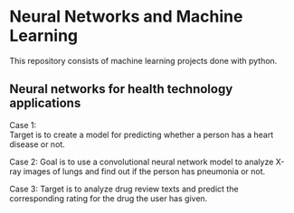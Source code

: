 # Neural Networks and Machine Learning
This repository consists of machine learning projects done with python.

## Neural networks for health technology applications

Case 1:
<br>Target is to create a model for predicting whether a person has a heart disease or not.

Case 2: 
Goal is to use a convolutional neural network model to analyze X-ray images of lungs and find out if the person has pneumonia or not.

Case 3:
Target is to analyze drug review texts and predict the corresponding rating for the drug the user has given.


